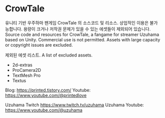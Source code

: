 # CrowTale
유니티 기반 우주하마 팬게임 CrowTale 의 소스코드 및 리소스. 상업적인 이용은 불가능합니다.
용량이 크거나 저작권 문제가 있을 수 있는 에셋들이 제외되어 있습니다.
Source code and resources for CrowTale, a fangame for streamer Uzuhama based on Unity. Commercial use is not permitted.
Assets with large capacity or copyright issues are excluded.


제외된 에셋 리스트. 
A list of excluded assets.

- 2d-extras
- ProCamera2D
- TextMesh Pro
- Textus


Blog: https://printed.tistory.com/
Youtube: https://www.youtube.com/@printedlove

Uzuhama Twitch https://www.twitch.tv/uzuhama
Uzuhama Youtube: https://www.youtube.com/@uzuhama
